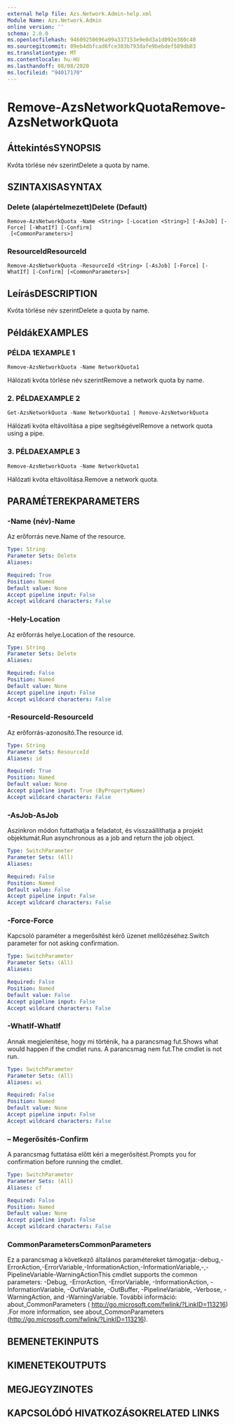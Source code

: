 ```yaml
---
external help file: Azs.Network.Admin-help.xml
Module Name: Azs.Network.Admin
online version: ''
schema: 2.0.0
ms.openlocfilehash: 94609250696a99a337153e9e0d3a1d092e380c40
ms.sourcegitcommit: 09eb4dbfcad6fce303b793dafe9bebdef589db03
ms.translationtype: MT
ms.contentlocale: hu-HU
ms.lasthandoff: 08/08/2020
ms.locfileid: "94017170"
---
```

# <span data-ttu-id="41563-101">Remove-AzsNetworkQuota</span><span class="sxs-lookup"><span data-stu-id="41563-101">Remove-AzsNetworkQuota</span></span>

## <span data-ttu-id="41563-102">Áttekintés</span><span class="sxs-lookup"><span data-stu-id="41563-102">SYNOPSIS</span></span>
<span data-ttu-id="41563-103">Kvóta törlése név szerint</span><span class="sxs-lookup"><span data-stu-id="41563-103">Delete a quota by name.</span></span>

## <span data-ttu-id="41563-104">SZINTAXISA</span><span class="sxs-lookup"><span data-stu-id="41563-104">SYNTAX</span></span>

### <span data-ttu-id="41563-105">Delete (alapértelmezett)</span><span class="sxs-lookup"><span data-stu-id="41563-105">Delete (Default)</span></span>
```
Remove-AzsNetworkQuota -Name <String> [-Location <String>] [-AsJob] [-Force] [-WhatIf] [-Confirm]
 [<CommonParameters>]
```

### <span data-ttu-id="41563-106">ResourceId</span><span class="sxs-lookup"><span data-stu-id="41563-106">ResourceId</span></span>
```
Remove-AzsNetworkQuota -ResourceId <String> [-AsJob] [-Force] [-WhatIf] [-Confirm] [<CommonParameters>]
```

## <span data-ttu-id="41563-107">Leírás</span><span class="sxs-lookup"><span data-stu-id="41563-107">DESCRIPTION</span></span>
<span data-ttu-id="41563-108">Kvóta törlése név szerint</span><span class="sxs-lookup"><span data-stu-id="41563-108">Delete a quota by name.</span></span>

## <span data-ttu-id="41563-109">Példák</span><span class="sxs-lookup"><span data-stu-id="41563-109">EXAMPLES</span></span>

### <span data-ttu-id="41563-110">PÉLDA 1</span><span class="sxs-lookup"><span data-stu-id="41563-110">EXAMPLE 1</span></span>
```
Remove-AzsNetworkQuota -Name NetworkQuota1
```

<span data-ttu-id="41563-111">Hálózati kvóta törlése név szerint</span><span class="sxs-lookup"><span data-stu-id="41563-111">Remove a network quota by name.</span></span>

### <span data-ttu-id="41563-112">2. PÉLDA</span><span class="sxs-lookup"><span data-stu-id="41563-112">EXAMPLE 2</span></span>
```
Get-AzsNetworkQuota -Name NetworkQuota1 | Remove-AzsNetworkQuota
```

<span data-ttu-id="41563-113">Hálózati kvóta eltávolítása a pipe segítségével</span><span class="sxs-lookup"><span data-stu-id="41563-113">Remove a network quota using a pipe.</span></span>

### <span data-ttu-id="41563-114">3. PÉLDA</span><span class="sxs-lookup"><span data-stu-id="41563-114">EXAMPLE 3</span></span>
```
Remove-AzsNetworkQuota -Name NetworkQuota1
```

<span data-ttu-id="41563-115">Hálózati kvóta eltávolítása.</span><span class="sxs-lookup"><span data-stu-id="41563-115">Remove a network quota.</span></span>

## <span data-ttu-id="41563-116">PARAMÉTEREK</span><span class="sxs-lookup"><span data-stu-id="41563-116">PARAMETERS</span></span>

### <span data-ttu-id="41563-117">-Name (név)</span><span class="sxs-lookup"><span data-stu-id="41563-117">-Name</span></span>
<span data-ttu-id="41563-118">Az erőforrás neve.</span><span class="sxs-lookup"><span data-stu-id="41563-118">Name of the resource.</span></span>

```yaml
Type: String
Parameter Sets: Delete
Aliases:

Required: True
Position: Named
Default value: None
Accept pipeline input: False
Accept wildcard characters: False
```

### <span data-ttu-id="41563-119">-Hely</span><span class="sxs-lookup"><span data-stu-id="41563-119">-Location</span></span>
<span data-ttu-id="41563-120">Az erőforrás helye.</span><span class="sxs-lookup"><span data-stu-id="41563-120">Location of the resource.</span></span>

```yaml
Type: String
Parameter Sets: Delete
Aliases:

Required: False
Position: Named
Default value: None
Accept pipeline input: False
Accept wildcard characters: False
```

### <span data-ttu-id="41563-121">-ResourceId</span><span class="sxs-lookup"><span data-stu-id="41563-121">-ResourceId</span></span>
<span data-ttu-id="41563-122">Az erőforrás-azonosító.</span><span class="sxs-lookup"><span data-stu-id="41563-122">The resource id.</span></span>

```yaml
Type: String
Parameter Sets: ResourceId
Aliases: id

Required: True
Position: Named
Default value: None
Accept pipeline input: True (ByPropertyName)
Accept wildcard characters: False
```

### <span data-ttu-id="41563-123">-AsJob</span><span class="sxs-lookup"><span data-stu-id="41563-123">-AsJob</span></span>
<span data-ttu-id="41563-124">Aszinkron módon futtathatja a feladatot, és visszaállíthatja a projekt objektumát.</span><span class="sxs-lookup"><span data-stu-id="41563-124">Run asynchronous as a job and return the job object.</span></span>


```yaml
Type: SwitchParameter
Parameter Sets: (All)
Aliases:

Required: False
Position: Named
Default value: False
Accept pipeline input: False
Accept wildcard characters: False
```

### <span data-ttu-id="41563-125">-Force</span><span class="sxs-lookup"><span data-stu-id="41563-125">-Force</span></span>
<span data-ttu-id="41563-126">Kapcsoló paraméter a megerősítést kérő üzenet mellőzéséhez.</span><span class="sxs-lookup"><span data-stu-id="41563-126">Switch parameter for not asking confirmation.</span></span>

```yaml
Type: SwitchParameter
Parameter Sets: (All)
Aliases:

Required: False
Position: Named
Default value: False
Accept pipeline input: False
Accept wildcard characters: False
```

### <span data-ttu-id="41563-127">-WhatIf</span><span class="sxs-lookup"><span data-stu-id="41563-127">-WhatIf</span></span>
<span data-ttu-id="41563-128">Annak megjelenítése, hogy mi történik, ha a parancsmag fut.</span><span class="sxs-lookup"><span data-stu-id="41563-128">Shows what would happen if the cmdlet runs.</span></span>
<span data-ttu-id="41563-129">A parancsmag nem fut.</span><span class="sxs-lookup"><span data-stu-id="41563-129">The cmdlet is not run.</span></span>

```yaml
Type: SwitchParameter
Parameter Sets: (All)
Aliases: wi

Required: False
Position: Named
Default value: None
Accept pipeline input: False
Accept wildcard characters: False
```

### <span data-ttu-id="41563-130">– Megerősítés</span><span class="sxs-lookup"><span data-stu-id="41563-130">-Confirm</span></span>
<span data-ttu-id="41563-131">A parancsmag futtatása előtt kéri a megerősítést.</span><span class="sxs-lookup"><span data-stu-id="41563-131">Prompts you for confirmation before running the cmdlet.</span></span>

```yaml
Type: SwitchParameter
Parameter Sets: (All)
Aliases: cf

Required: False
Position: Named
Default value: None
Accept pipeline input: False
Accept wildcard characters: False
```

### <span data-ttu-id="41563-132">CommonParameters</span><span class="sxs-lookup"><span data-stu-id="41563-132">CommonParameters</span></span>
<span data-ttu-id="41563-133">Ez a parancsmag a következő általános paramétereket támogatja:-debug,-ErrorAction,-ErrorVariable,-InformationAction,-InformationVariable,-,-PipelineVariable-WarningAction</span><span class="sxs-lookup"><span data-stu-id="41563-133">This cmdlet supports the common parameters: -Debug, -ErrorAction, -ErrorVariable, -InformationAction, -InformationVariable, -OutVariable, -OutBuffer, -PipelineVariable, -Verbose, -WarningAction, and -WarningVariable.</span></span> <span data-ttu-id="41563-134">További információ: about_CommonParameters ( http://go.microsoft.com/fwlink/?LinkID=113216) .</span><span class="sxs-lookup"><span data-stu-id="41563-134">For more information, see about_CommonParameters (http://go.microsoft.com/fwlink/?LinkID=113216).</span></span>

## <span data-ttu-id="41563-135">BEMENETEK</span><span class="sxs-lookup"><span data-stu-id="41563-135">INPUTS</span></span>

## <span data-ttu-id="41563-136">KIMENETEK</span><span class="sxs-lookup"><span data-stu-id="41563-136">OUTPUTS</span></span>

## <span data-ttu-id="41563-137">MEGJEGYZI</span><span class="sxs-lookup"><span data-stu-id="41563-137">NOTES</span></span>

## <span data-ttu-id="41563-138">KAPCSOLÓDÓ HIVATKOZÁSOK</span><span class="sxs-lookup"><span data-stu-id="41563-138">RELATED LINKS</span></span>

